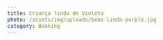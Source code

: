 ```yaml
---
title: Criança linda de Violeta
photo: /assets/img/uploads/bebe-linda-purple.jpg
category: Booking
---
```

